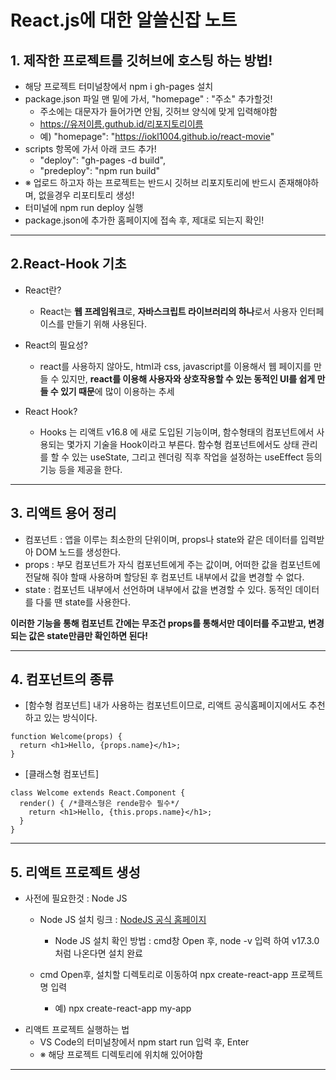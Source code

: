 # React.js에 대한 알쓸신잡 노트
## 1. 제작한 프로젝트를 깃허브에 호스팅 하는 방법!
* 해당 프로젝트 터미널창에서 npm i gh-pages 설치
* package.json 파일 맨 밑에 가서, "homepage" : "주소" 추가할것!
  * 주소에는 대문자가 들어가면 안됨, 깃허브 양식에 맞게 입력해야함
  * https://유저이름.guthub.id/리포지토리이름
  * 예) "homepage": "https://iokl1004.github.io/react-movie"
* scripts 항목에 가서 아래 코드 추가!
  * "deploy": "gh-pages -d build",
  * "predeploy": "npm run build"
* ※ 업로드 하고자 하는 프로젝트는 반드시 깃허브 리포지토리에 반드시 존재해야하며, 없을경우 리포티토리 생성!
* 터미널에 npm run deploy 실행
* package.json에 추가한 홈페이지에 접속 후, 제대로 되는지 확인!
***
## 2.React-Hook 기초

* React란?
  - React는 **웹 프레임워크**로, **자바스크립트 라이브러리의 하나**로서 사용자 인터페이스를 만들기 위해 사용된다.

* React의 필요성?
  * react를 사용하지 않아도, html과 css, javascript를 이용해서 웹 페이지를 만들 수 있지만, **react를 이용해 사용자와 상호작용할 수 있는 동적인 UI를 쉽게 만들 수 있기 때문**에 많이 이용하는 추세

* React Hook?
  * Hooks 는 리액트 v16.8 에 새로 도입된 기능이며, 함수형태의 컴포넌트에서 사용되는 몇가지 기술을 Hook이라고 부른다. 함수형 컴포넌트에서도 상태 관리를 할 수 있는 useState, 그리고 렌더링 직후 작업을 설정하는 useEffect 등의 기능 등을 제공을 한다.
***
## 3. 리액트 용어 정리
- 컴포넌트 : 앱을 이루는 최소한의 단위이며, props나 state와 같은 데이터를 입력받아 DOM 노드를 생성한다.
- props : 부모 컴포넌트가 자식 컴포넌트에게 주는 값이며, 어떠한 값을 컴포넌트에 전달해 줘야 할때 사용하며 할당된 후 컴포넌트 내부에서 값을 변경할 수 없다.
- state : 컴포넌트 내부에서 선언하며 내부에서 값을 변경할 수 있다. 동적인 데이터를 다룰 땐 state를 사용한다.

**이러한 기능을 통해 컴포넌트 간에는 무조건 props를 통해서만 데이터를 주고받고, 변경되는 값은 state만큼만 확인하면 된다!**
* * *
## 4. 컴포넌트의 종류
* [함수형 컴포넌트] 내가 사용하는 컴포넌트이므로, 리액트 공식홈페이지에서도 추천하고 있는 방식이다.
```
function Welcome(props) {
  return <h1>Hello, {props.name}</h1>;
}
```

* [클래스형 컴포넌트]
```
class Welcome extends React.Component {
  render() { /*클래스형은 rende함수 필수*/
    return <h1>Hello, {this.props.name}</h1>;
  }
}
```
* * *
## 5. 리액트 프로젝트 생성
- 사전에 필요한것 : Node JS
  - Node JS 설치 링크 : [NodeJS 공식 홈페이지](https://nodejs.org/ko/, "Node Js 설치하러가기!")
    - Node JS 설치 확인 방법 : cmd창 Open 후, node -v 입력 하여 v17.3.0 처럼 나온다면 설치 완료
 
  - cmd Open후, 설치할 디렉토리로 이동하여 npx create-react-app 프로젝트명 입력
    - 예) npx create-react-app my-app

* 리액트 프로젝트 실행하는 법
  - VS Code의 터미널창에서 npm start run 입력 후, Enter
  - ※ 해당 프로젝트 디렉토리에 위치해 있어야함
* * *

